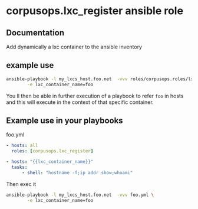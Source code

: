 # corpusops.lxc_register ansible role
## Documentation

Add dynamically a lxc container to the ansible inventory

## example use
```bash
ansible-playbook -l my_lxcs_host.foo.net  -vvv roles/corpusops.roles/lxc_register/role.yml \
        -e lxc_container_name=foo
```

You ll then be able in further execution of a playbook to refer ``foo`` in hosts and this will
execute in the context of that specific container.

## Example use in your playbooks
foo.yml
```yaml
- hosts: all
  roles: [corpusops.lxc_register]

- hosts: "{{lxc_container_name}}"
  tasks:
      - shell: "hostname -f;ip addr show;whoami"
```

Then exec it
```bash
ansible-playbook -l my_lxcs_host.foo.net  -vvv foo.yml \
        -e lxc_container_name=foo
```



